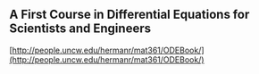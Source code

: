 ## A First Course in Differential Equations for Scientists and Engineers
  
  [http://people.uncw.edu/hermanr/mat361/ODEBook/](http://people.uncw.edu/hermanr/mat361/ODEBook/)